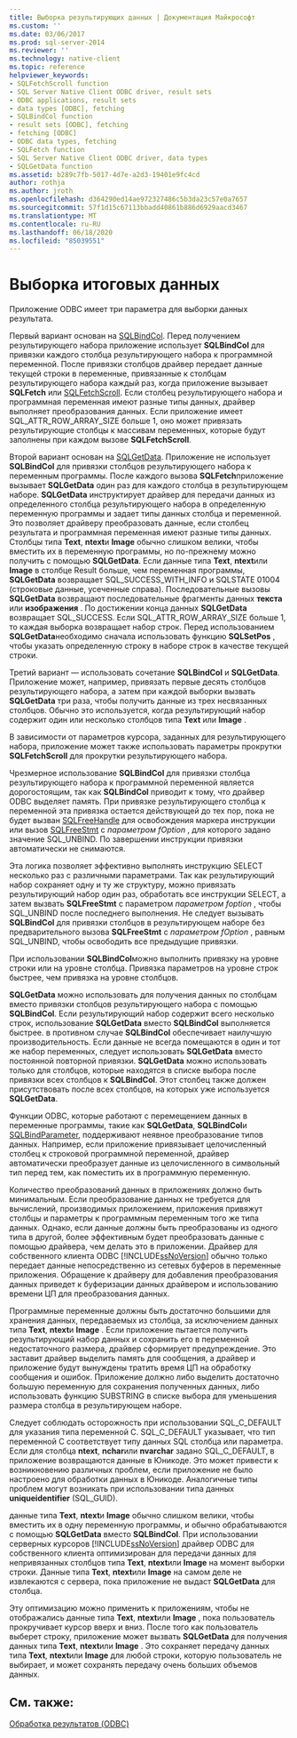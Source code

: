 ```yaml
---
title: Выборка результирующих данных | Документация Майкрософт
ms.custom: ''
ms.date: 03/06/2017
ms.prod: sql-server-2014
ms.reviewer: ''
ms.technology: native-client
ms.topic: reference
helpviewer_keywords:
- SQLFetchScroll function
- SQL Server Native Client ODBC driver, result sets
- ODBC applications, result sets
- data types [ODBC], fetching
- SQLBindCol function
- result sets [ODBC], fetching
- fetching [ODBC]
- ODBC data types, fetching
- SQLFetch function
- SQL Server Native Client ODBC driver, data types
- SQLGetData function
ms.assetid: b289c7fb-5017-4d7e-a2d3-19401e9fc4cd
author: rothja
ms.author: jroth
ms.openlocfilehash: d364290ed14ae972327486c5b3da23c57e0a7657
ms.sourcegitcommit: 57f1d15c67113bbadd40861b886d6929aacd3467
ms.translationtype: MT
ms.contentlocale: ru-RU
ms.lasthandoff: 06/18/2020
ms.locfileid: "85039551"
---
```

# <a name="fetching-result-data"></a>Выборка итоговых данных
  Приложение ODBC имеет три параметра для выборки данных результата.  
  
 Первый вариант основан на [SQLBindCol](../native-client-odbc-api/sqlbindcol.md). Перед получением результирующего набора приложение использует **SQLBindCol** для привязки каждого столбца результирующего набора к программной переменной. После привязки столбцов драйвер передает данные текущей строки в переменные, привязанные к столбцам результирующего набора каждый раз, когда приложение вызывает **SQLFetch** или [SQLFetchScroll](../native-client-odbc-api/sqlfetchscroll.md). Если столбец результирующего набора и программная переменная имеют разные типы данных, драйвер выполняет преобразования данных. Если приложение имеет SQL_ATTR_ROW_ARRAY_SIZE больше 1, оно может привязать результирующие столбцы к массивам переменных, которые будут заполнены при каждом вызове **SQLFetchScroll**.  
  
 Второй вариант основан на [SQLGetData](../native-client-odbc-api/sqlgetdata.md). Приложение не использует **SQLBindCol** для привязки столбцов результирующего набора к переменным программы. После каждого вызова **SQLFetch**приложение вызывает **SQLGetData** один раз для каждого столбца в результирующем наборе. **SQLGetData** инструктирует драйвер для передачи данных из определенного столбца результирующего набора в определенную переменную программы и задает типы данных столбца и переменной. Это позволяет драйверу преобразовать данные, если столбец результата и программная переменная имеют разные типы данных. Столбцы типа **Text**, **ntext**и **Image** обычно слишком велики, чтобы вместить их в переменную программы, но по-прежнему можно получить с помощью **SQLGetData**. Если данные типа **Text**, **ntext**или **Image** в столбце Result больше, чем переменная программы, **SQLGetData** возвращает SQL_SUCCESS_WITH_INFO и SQLSTATE 01004 (строковые данные, усеченные справа). Последовательные вызовы **SQLGetData** возвращают последовательные фрагменты данных **текста** или **изображения** . По достижении конца данных **SQLGetData** возвращает SQL_SUCCESS. Если SQL_ATTR_ROW_ARRAY_SIZE больше 1, то каждая выборка возвращает набор строк. Перед использованием **SQLGetData**необходимо сначала использовать функцию **SQLSetPos** , чтобы указать определенную строку в наборе строк в качестве текущей строки.  
  
 Третий вариант — использовать сочетание **SQLBindCol** и **SQLGetData**. Приложение может, например, привязать первые десять столбцов результирующего набора, а затем при каждой выборки вызвать **SQLGetData** три раза, чтобы получить данные из трех несвязанных столбцов. Обычно это используется, когда результирующий набор содержит один или несколько столбцов типа **Text** или **Image** .  
  
 В зависимости от параметров курсора, заданных для результирующего набора, приложение может также использовать параметры прокрутки **SQLFetchScroll** для прокрутки результирующего набора.  
  
 Чрезмерное использование **SQLBindCol** для привязки столбца результирующего набора к программной переменной является дорогостоящим, так как **SQLBindCol** приводит к тому, что драйвер ODBC выделяет память. При привязке результирующего столбца к переменной эта привязка остается действующей до тех пор, пока не будет вызван [SQLFreeHandle](../native-client-odbc-api/sqlfreehandle.md) для освобождения маркера инструкции или вызов [SQLFreeStmt](../native-client-odbc-api/sqlfreestmt.md) с *параметром fOption* , для которого задано значение SQL_UNBIND. По завершении инструкции привязки автоматически не снимаются.  
  
 Эта логика позволяет эффективно выполнять инструкцию SELECT несколько раз с различными параметрами. Так как результирующий набор сохраняет одну и ту же структуру, можно привязать результирующий набор один раз, обработать все инструкции SELECT, а затем вызвать **SQLFreeStmt** с параметром *параметром foption* , чтобы SQL_UNBIND после последнего выполнения. Не следует вызывать **SQLBindCol** для привязки столбцов в результирующем наборе без предварительного вызова **SQLFreeStmt** с *параметром fOption* , равным SQL_UNBIND, чтобы освободить все предыдущие привязки.  
  
 При использовании **SQLBindCol**можно выполнить привязку на уровне строки или на уровне столбца. Привязка параметров на уровне строк быстрее, чем привязка на уровне столбцов.  
  
 **SQLGetData** можно использовать для получения данных по столбцам вместо привязки столбцов результирующего набора с помощью **SQLBindCol**. Если результирующий набор содержит всего несколько строк, использование **SQLGetData** вместо **SQLBindCol** выполняется быстрее. в противном случае **SQLBindCol** обеспечивает наилучшую производительность. Если данные не всегда помещаются в один и тот же набор переменных, следует использовать **SQLGetData** вместо постоянной повторной привязки. **SQLGetData** можно использовать только для столбцов, которые находятся в списке выбора после привязки всех столбцов к **SQLBindCol**. Этот столбец также должен присутствовать после всех столбцов, на которых уже используется **SQLGetData**.  
  
 Функции ODBC, которые работают с перемещением данных в переменные программы, такие как **SQLGetData**, **SQLBindCol**и [SQLBindParameter](../native-client-odbc-api/sqlbindparameter.md), поддерживают неявное преобразование типов данных. Например, если приложение привязывает целочисленный столбец к строковой программной переменной, драйвер автоматически преобразует данные из целочисленного в символьный тип перед тем, как поместить их в программную переменную.  
  
 Количество преобразований данных в приложениях должно быть минимальным. Если преобразование данных не требуется для вычислений, производимых приложением, приложения привяжут столбцы и параметры к программным переменным того же типа данных. Однако, если данные должны быть преобразованы из одного типа в другой, более эффективным будет преобразовать данные с помощью драйвера, чем делать это в приложении. Драйвер для собственного клиента ODBC [!INCLUDE[ssNoVersion](../../includes/ssnoversion-md.md)] обычно только передает данные непосредственно из сетевых буферов в переменные приложения. Обращение к драйверу для добавления преобразования данных приведет к буферизации данных драйвером и использованию времени ЦП для преобразования данных.  
  
 Программные переменные должны быть достаточно большими для хранения данных, передаваемых из столбца, за исключением данных типа **Text**, **ntext**и **Image** . Если приложение пытается получить результирующий набор данных и сохранить его в переменной недостаточного размера, драйвер сформирует предупреждение. Это заставит драйвер выделить память для сообщения, а драйвер и приложение будут вынуждены тратить время ЦП на обработку сообщения и ошибок. Приложение должно либо выделить достаточно большую переменную для сохранения полученных данных, либо использовать функцию SUBSTRING в списке выбора для уменьшения размера столбца в результирующем наборе.  
  
 Следует соблюдать осторожность при использовании SQL_C_DEFAULT для указания типа переменной C. SQL_C_DEFAULT указывает, что тип переменной C соответствует типу данных SQL столбца или параметра. Если для столбца **ntext**, **nchar**или **nvarchar** задано SQL_C_DEFAULT, в приложение возвращаются данные в Юникоде. Это может привести к возникновению различных проблем, если приложение не было настроено для обработки данных в Юникоде. Аналогичные типы проблем могут возникать при использовании типа данных **uniqueidentifier** (SQL_GUID).  
  
 данные типа **Text**, **ntext**и **Image** обычно слишком велики, чтобы вместить их в одну переменную программы, и обычно обрабатываются с помощью **SQLGetData** вместо **SQLBindCol**. При использовании серверных курсоров [!INCLUDE[ssNoVersion](../../includes/ssnoversion-md.md)] драйвер ODBC для собственного клиента оптимизирован для передачи данных для непривязанных столбцов типа **Text**, **ntext**или **Image** на момент выборки строки. Данные типа **Text**, **ntext**или **Image** на самом деле не извлекаются с сервера, пока приложение не выдаст **SQLGetData** для столбца.  
  
 Эту оптимизацию можно применить к приложениям, чтобы не отображались данные типа **Text**, **ntext**или **Image** , пока пользователь прокручивает курсор вверх и вниз. После того как пользователь выберет строку, приложение может вызвать **SQLGetData** для получения данных типа **Text**, **ntext**или **Image** . Это сохраняет передачу данных типа **Text**, **ntext**или **Image** для любой строки, которую пользователь не выбирает, и может сохранять передачу очень больших объемов данных.  
  
## <a name="see-also"></a>См. также:  
 [Обработка результатов &#40;ODBC&#41;](processing-results-odbc.md)  
  
  
